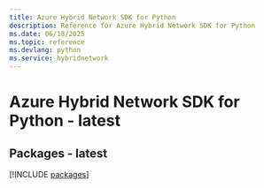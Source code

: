 ```yaml
---
title: Azure Hybrid Network SDK for Python
description: Reference for Azure Hybrid Network SDK for Python
ms.date: 06/18/2025
ms.topic: reference
ms.devlang: python
ms.service: hybridnetwork
---
```

# Azure Hybrid Network SDK for Python - latest
## Packages - latest
[!INCLUDE [packages](hybrid-network-index.md)]